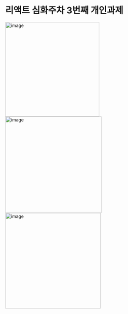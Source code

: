 # 리액트 심화주차 3번째 개인과제

<div>
<img width="297" alt="image" src="https://user-images.githubusercontent.com/61547778/180252124-015130e0-7439-4fcf-bfe6-38aae867211d.png">
<img width="304" alt="image" src="https://user-images.githubusercontent.com/61547778/180252198-2bdae299-9bd5-4473-b4ff-6b6a21aa407a.png">
<img width="301" alt="image" src="https://user-images.githubusercontent.com/61547778/180252268-140e0bdb-a2f0-41c3-9bdc-1226540b0ac0.png">
<div>
